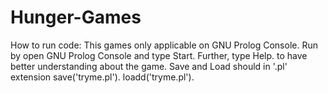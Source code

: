 # Hunger-Games
How to run code:
    This games only applicable on GNU Prolog Console.
    Run by open GNU Prolog Console and type Start.
    Further, type Help. to have better understanding about the game.
    Save and Load should in '.pl' extension
        save('tryme.pl').
        loadd('tryme.pl').
